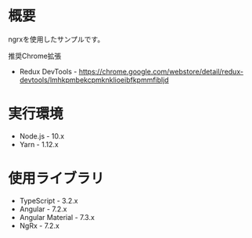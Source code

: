 # 概要

ngrxを使用したサンプルです。 

推奨Chrome拡張
* Redux DevTools - https://chrome.google.com/webstore/detail/redux-devtools/lmhkpmbekcpmknklioeibfkpmmfibljd

# 実行環境

* Node.js - 10.x
* Yarn - 1.12.x

# 使用ライブラリ

* TypeScript - 3.2.x
* Angular - 7.2.x
* Angular Material - 7.3.x
* NgRx - 7.2.x
